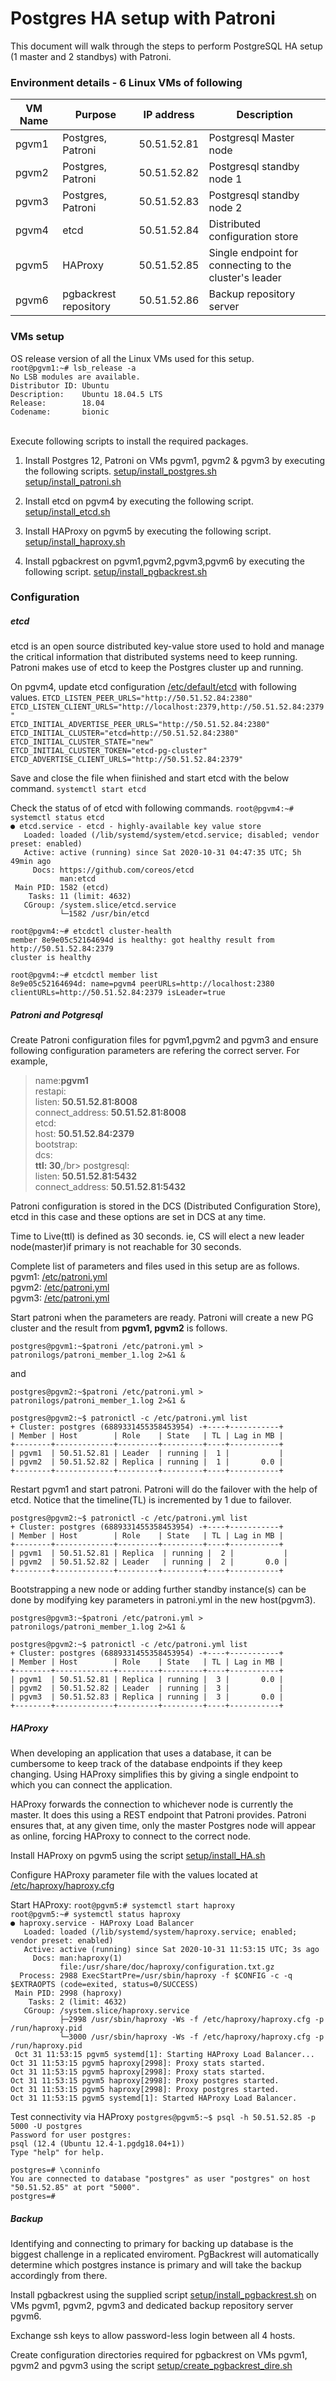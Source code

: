 # Postgres HA setup with Patroni
This document will walk through the steps to perform PostgreSQL HA setup (1 master and 2 standbys) with Patroni. 

### Environment details - 6 Linux VMs of following
|VM Name |	Purpose	| IP address| Description |
|---|---|---|-----|
|pgvm1 |	Postgres, Patroni	| 50.51.52.81|Postgresql Master node | 
|pgvm2	| Postgres, Patroni	| 50.51.52.82|Postgresql standby node 1 | 
|pgvm3	| Postgres, Patroni |	50.51.52.83|Postgresql standby node 2 | 
|pgvm4	| etcd |	50.51.52.84| Distributed configuration store |
|pgvm5 |	HAProxy	| 50.51.52.85| Single endpoint for connecting to the cluster's leader |
|pgvm6 |	pgbackrest repository	| 50.51.52.86| Backup repository server |

### VMs setup
OS release version of all the Linux VMs used for this setup.</br>
`root@pgvm1:~# lsb_release -a`</br>
`No LSB modules are available.`</br>
`Distributor ID: Ubuntu`</br>
`Description:    Ubuntu 18.04.5 LTS`</br>
`Release:        18.04`</br>
`Codename:       bionic`</br></br>


Execute following scripts to install the required packages.
1. Install Postgres 12, Patroni on VMs pgvm1, pgvm2 & pgvm3 by executing the following scripts.
[setup/install_postgres.sh](https://github.com/farisahamadh/pgsql-ha/blob/main/setup/install_postgres.sh)</br>
[setup/install_patroni.sh](https://github.com/farisahamadh/pgsql-ha/blob/main/setup/install_patroni.sh)</br>

2. Install etcd on pgvm4 by executing the following script.
[setup/install_etcd.sh](https://github.com/farisahamadh/pgsql-ha/blob/main/setup/install_etcd.sh)</br>

3. Install HAProxy on pgvm5 by executing the following script.
[setup/install_haproxy.sh](https://github.com/farisahamadh/pgsql-ha/blob/main/setup/install_HA.sh)</br>

4. Install pgbackrest on pgvm1,pgvm2,pgvm3,pgvm6 by executing the following script.
[setup/install_pgbackrest.sh](https://github.com/farisahamadh/pgsql-ha/blob/main/setup/install_pgbackrest.sh)</br>

### Configuration
##### etcd
etcd is an open source distributed key-value store used to hold and manage the critical information that distributed systems need to keep running. Patroni makes use of  etcd to keep the Postgres cluster up and running.

On pgvm4, update etcd configuration  [/etc/default/etcd](https://github.com/farisahamadh/pgsql-ha/tree/main/config/pgvm4/etcd) with following values.
`ETCD_LISTEN_PEER_URLS="http://50.51.52.84:2380"`</br>
`ETCD_LISTEN_CLIENT_URLS="http://localhost:2379,http://50.51.52.84:2379"`</br>
`ETCD_INITIAL_ADVERTISE_PEER_URLS="http://50.51.52.84:2380"`</br>
`ETCD_INITIAL_CLUSTER="etcd=http://50.51.52.84:2380"`</br>
`ETCD_INITIAL_CLUSTER_STATE="new"`</br>
`ETCD_INITIAL_CLUSTER_TOKEN="etcd-pg-cluster"`</br>
`ETCD_ADVERTISE_CLIENT_URLS="http://50.51.52.84:2379"`</br>

Save and close the file when fiinished and start etcd with the below command.
`systemctl start etcd`</br>

Check the status of of etcd with following commands.
`root@pgvm4:~# systemctl status etcd`</br>
`● etcd.service - etcd - highly-available key value store`</br>
`   Loaded: loaded (/lib/systemd/system/etcd.service; disabled; vendor preset: enabled)`</br>
`   Active: active (running) since Sat 2020-10-31 04:47:35 UTC; 5h 49min ago`</br>
`     Docs: https://github.com/coreos/etcd`</br>
`           man:etcd`</br>
` Main PID: 1582 (etcd)`</br>
`    Tasks: 11 (limit: 4632)`</br>
`   CGroup: /system.slice/etcd.service`</br>
`           └─1582 /usr/bin/etcd`</br>

`root@pgvm4:~# etcdctl cluster-health`</br>
`member 8e9e05c52164694d is healthy: got healthy result from http://50.51.52.84:2379`</br>
`cluster is healthy` </br>

`root@pgvm4:~# etcdctl member list`</br>
`8e9e05c52164694d: name=pgvm4 peerURLs=http://localhost:2380 clientURLs=http://50.51.52.84:2379 isLeader=true`</br>


##### Patroni and Potgresql

Create Patroni configuration files for pgvm1,pgvm2 and pgvm3 and ensure following configuration parameters are refering the correct server. 
For example,

> name:<b>pgvm1</b></br>
>restapi:</br>
>   listen: <b>50.51.52.81:8008</b> </br>
>   connect_address: <b>50.51.52.81:8008</b> </br>
>etcd:</br>
>    host: <b>50.51.52.84:2379</b></br>
>bootstrap:</br>
>    dcs:</br>
>        <b>ttl: 30</b>,/br>
>  postgresql:</br>
>  listen: <b>50.51.52.81:5432</b> </br>
>  connect_address: <b>50.51.52.81:5432</b> </br>

Patroni configuration is stored in the DCS (Distributed Configuration Store), etcd in this case and these options are set in DCS at any time.

Time to Live(ttl) is defined as 30 seconds. ie, CS will elect a new leader node(master)if primary is not reachable for 30 seconds.

Complete list of parameters and files used in this setup are as follows.</br>
pgvm1: [/etc/patroni.yml](https://github.com/farisahamadh/pgsql-ha/blob/main/config/pgvm1/patroni.yml)</br>
pgvm2: [/etc/patroni.yml](https://github.com/farisahamadh/pgsql-ha/blob/main/config/pgvm2/patroni.yml)</br>
pgvm3: [/etc/patroni.yml](https://github.com/farisahamadh/pgsql-ha/blob/main/config/pgvm3/patroni.yml)</br>

Start patroni when the parameters are ready. Patroni will create a new PG cluster and the result from <b>pgvm1, pgvm2</b> is follows.

`postgres@pgvm1:~$patroni /etc/patroni.yml > patronilogs/patroni_member_1.log 2>&1 &` </br>

and

`postgres@pgvm2:~$patroni /etc/patroni.yml > patronilogs/patroni_member_1.log 2>&1 &` </br>

`postgres@pgvm2:~$ patronictl -c /etc/patroni.yml list`</br>
`+ Cluster: postgres (6889331455358453954) -+----+-----------+`</br>
`| Member | Host        | Role    | State   | TL | Lag in MB |`</br>
`+--------+-------------+---------+---------+----+-----------+`</br>
`| pgvm1  | 50.51.52.81 | Leader  | running |  1 |           |`</br>
`| pgvm2  | 50.51.52.82 | Replica | running |  1 |       0.0 |`</br>
`+--------+-------------+---------+---------+----+-----------+`</br>

Restart pgvm1 and start patroni. Patroni will do the failover with the help of etcd. Notice that the timeline(TL) is incremented by 1 due to failover.

`postgres@pgvm2:~$ patronictl -c /etc/patroni.yml list`</br>
`+ Cluster: postgres (6889331455358453954) -+----+-----------+`</br>
`| Member | Host        | Role    | State   | TL | Lag in MB |`</br>
`+--------+-------------+---------+---------+----+-----------+`</br>
`| pgvm1  | 50.51.52.81 | Replica  | running |  2 |           |`</br>
`| pgvm2  | 50.51.52.82 | Leader   | running |  2 |       0.0 |`</br>
`+--------+-------------+---------+---------+----+-----------+`</br>

Bootstrapping a new node or adding further standby instance(s) can be done by modifying key parameters in patroni.yml in the new host(pgvm3).

`postgres@pgvm3:~$patroni /etc/patroni.yml > patronilogs/patroni_member_1.log 2>&1 &`

`postgres@pgvm2:~$ patronictl -c /etc/patroni.yml list`</br>
`+ Cluster: postgres (6889331455358453954) -+----+-----------+`</br>
`| Member | Host        | Role    | State   | TL | Lag in MB |`</br>
`+--------+-------------+---------+---------+----+-----------+`</br>
`| pgvm1  | 50.51.52.81 | Replica | running |  3 |       0.0 |`</br>
`| pgvm2  | 50.51.52.82 | Leader  | running |  3 |           |`</br>
`| pgvm3  | 50.51.52.83 | Replica | running |  3 |       0.0 |`</br>
`+--------+-------------+---------+---------+----+-----------+`</br>

##### HAProxy
When developing an application that uses a database, it can be cumbersome to keep track of the database endpoints if they keep changing. Using HAProxy simplifies this by giving a single endpoint to which you can connect the application.

HAProxy forwards the connection to whichever node is currently the master. It does this using a REST endpoint that Patroni provides. Patroni ensures that, at any given time, only the master Postgres node will appear as online, forcing HAProxy to connect to the correct node.

Install HAProxy on pgvm5 using the script [setup/install_HA.sh](https://github.com/farisahamadh/pgsql-ha/tree/main/setup) 

Configure HAProxy parameter file with the values located at [/etc/haproxy/haproxy.cfg](https://github.com/farisahamadh/pgsql-ha/blob/main/config/pgvm5/haproxy.cfg)

Start HAProxy:
`root@pgvm5:# systemctl start haproxy`</br>
`root@pgvm5:~# systemctl status haproxy`</br>
`● haproxy.service - HAProxy Load Balancer`</br>
`   Loaded: loaded (/lib/systemd/system/haproxy.service; enabled; vendor preset: enabled)`</br>
`   Active: active (running) since Sat 2020-10-31 11:53:15 UTC; 3s ago`</br>
`     Docs: man:haproxy(1)`</br>
`           file:/usr/share/doc/haproxy/configuration.txt.gz`</br>
`  Process: 2988 ExecStartPre=/usr/sbin/haproxy -f $CONFIG -c -q $EXTRAOPTS (code=exited, status=0/SUCCESS)`</br>
` Main PID: 2998 (haproxy)`</br>
`    Tasks: 2 (limit: 4632)`</br>
`   CGroup: /system.slice/haproxy.service`</br>
`           ├─2998 /usr/sbin/haproxy -Ws -f /etc/haproxy/haproxy.cfg -p /run/haproxy.pid`</br>
`           └─3000 /usr/sbin/haproxy -Ws -f /etc/haproxy/haproxy.cfg -p /run/haproxy.pid`</br>
` `
`Oct 31 11:53:15 pgvm5 systemd[1]: Starting HAProxy Load Balancer...`</br>
`Oct 31 11:53:15 pgvm5 haproxy[2998]: Proxy stats started.`</br>
`Oct 31 11:53:15 pgvm5 haproxy[2998]: Proxy stats started.`</br>
`Oct 31 11:53:15 pgvm5 haproxy[2998]: Proxy postgres started.`</br>
`Oct 31 11:53:15 pgvm5 haproxy[2998]: Proxy postgres started.`</br>
`Oct 31 11:53:15 pgvm5 systemd[1]: Started HAProxy Load Balancer.`</br>

Test connectivity via HAProxy
`postgres@pgvm5:~$ psql -h 50.51.52.85 -p 5000 -U postgres`</br>
`Password for user postgres:`</br>
`psql (12.4 (Ubuntu 12.4-1.pgdg18.04+1))`</br>
`Type "help" for help.`</br>
` `</br>
`postgres=# \conninfo`</br>
`You are connected to database "postgres" as user "postgres" on host "50.51.52.85" at port "5000".`</br>
`postgres=#`</br>

##### Backup
Identifying and connecting to primary for backing up database is the biggest challenge in a replicated enviroment. PgBackrest will automatically determine which postgres instance is primary and will take the backup accordingly from there.

Install pgbackrest using the supplied script [setup/install_pgbackrest.sh](https://github.com/farisahamadh/pgsql-ha/blob/main/setup/install_pgbackrest.sh) on VMs pgvm1, pgvm2, pgvm3 and dedicated backup repository server pgvm6.

Exchange ssh keys to allow password-less login between all 4 hosts. 

Create configuration directories required for pgbackrest on VMs pgvm1, pgvm2 and pgvm3 using the script [setup/create_pgbackrest_dire.sh](https://github.com/farisahamadh/pgsql-ha/blob/main/setup/create_pgbackrest_dirs.sh)












